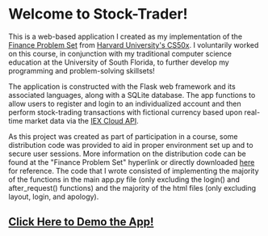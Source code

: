 # Welcome to Stock-Trader!
This is a web-based application I created as my implementation of the [Finance Problem Set](https://cs50.harvard.edu/x/2022/psets/9/finance/) from [Harvard University's CS50x](https://cs50.harvard.edu/x/2022/).
I voluntarily worked on this course, in conjunction with my traditional computer science education at the University of South Florida,
to further develop my programming and problem-solving skillsets!

The application is constructed with the Flask web framework and its associated languages, along with a SQLite database.
The app functions to allow users to register and login to an individualized account and then perform stock-trading transactions with fictional currency based upon real-time market data via the [IEX Cloud API](https://iexcloud.io/docs/api/).

As this project was created as part of participation in a course, some distribution code was provided to aid in proper environment set up and to secure user sessions.
More information on the distribution code can be found at the "Finance Problem Set" hyperlink or directly downloaded [here](https://cdn.cs50.net/2021/fall/psets/9/finance.zip) for reference.
The code that I wrote consisted of implementing the majority of the functions in the main app.py file (only excluding the login() and after_request() functions)
and the majority of the html files (only excluding layout, login, and apology).

## [Click Here to Demo the App!](https://stock-trader-cs50.herokuapp.com)
